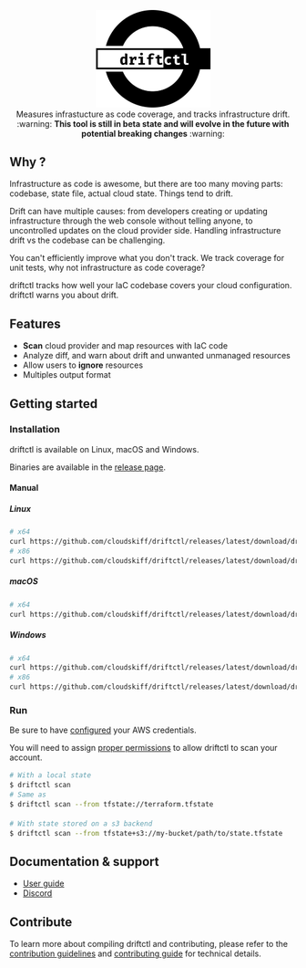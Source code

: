 <p align="center">
  <img width="201" src="assets/icon.svg" alt="Driftctl"><br>
  Measures infrastucture as code coverage, and tracks infrastructure drift.<br>
  :warning: <strong>This tool is still in beta state and will evolve in the future with potential breaking changes</strong> :warning:
</p>

## Why ?

Infrastructure as code is awesome, but there are too many moving parts: codebase, state file, actual cloud state. Things tend to drift.

Drift can have multiple causes: from developers creating or updating infrastructure through the web console without telling anyone, to uncontrolled updates on the cloud provider side. Handling infrastructure drift vs the codebase can be challenging.

You can't efficiently improve what you don't track. We track coverage for unit tests, why not infrastructure as code coverage?

driftctl tracks how well your IaC codebase covers your cloud configuration. driftctl warns you about drift.

## Features

- **Scan** cloud provider and map resources with IaC code
- Analyze diff, and warn about drift and unwanted unmanaged resources
- Allow users to **ignore** resources
- Multiples output format

## Getting started

### Installation

driftctl is available on Linux, macOS and Windows.

Binaries are available in the [release page](https://github.com/cloudskiff/driftctl/releases).

#### Manual

##### Linux

```bash
# x64
curl https://github.com/cloudskiff/driftctl/releases/latest/download/driftctl_linux_amd64 | sudo tee /usr/local/bin/driftctl
# x86
curl https://github.com/cloudskiff/driftctl/releases/latest/download/driftctl_linux_386 | sudo tee /usr/local/bin/driftctl
```

##### macOS

```bash
# x64
curl https://github.com/cloudskiff/driftctl/releases/latest/download/driftctl_darwin_amd64 | sudo tee /usr/local/bin/driftctl
```

##### Windows

```bash
# x64
curl https://github.com/cloudskiff/driftctl/releases/latest/download/driftctl_windows_amd64.exe -o driftctl.exe
# x86
curl https://github.com/cloudskiff/driftctl/releases/latest/download/driftctl_windows_386.exe -o driftctl.exe
```

### Run

Be sure to have [configured](https://docs.aws.amazon.com/cli/latest/userguide/cli-configure-files.html) your AWS credentials.

You will need to assign [proper permissions](doc/cmd/scan/supported_resources/aws.md#least-privileged-policy) to allow driftctl to scan your account.

```bash
# With a local state
$ driftctl scan
# Same as
$ driftctl scan --from tfstate://terraform.tfstate

# With state stored on a s3 backend
$ driftctl scan --from tfstate+s3://my-bucket/path/to/state.tfstate
```

## Documentation & support

- [User guide](doc/README.md)
- [Discord](https://discord.gg/eYGHUa75Q2)

## Contribute

To learn more about compiling driftctl and contributing, please refer to the [contribution guidelines](.github/CONTRIBUTING.md) and [contributing guide](doc/contributing/README.md) for technical details.
